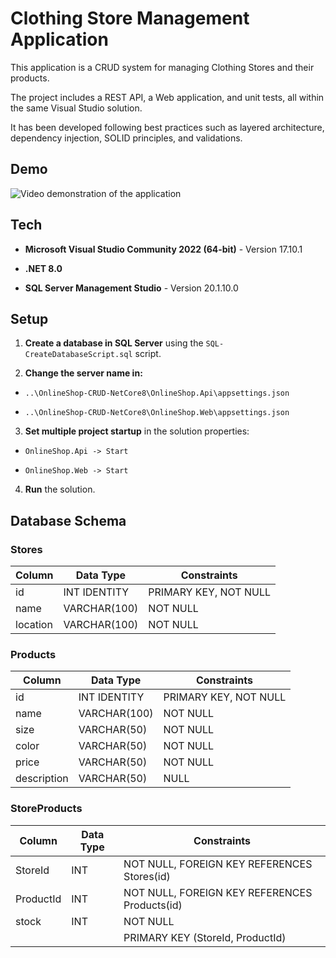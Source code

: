 # Clothing Store Management Application

This application is a CRUD system for managing Clothing Stores and their products.

The project includes a REST API, a Web application, and unit tests, all within the same Visual Studio solution.

It has been developed following best practices such as layered architecture, dependency injection, SOLID principles, and validations.

## Demo

![Video demonstration of the application](https://www.youtube.com/watch?v=-Qrwt2zqLuU)

## Tech

- **Microsoft Visual Studio Community 2022 (64-bit)** - Version 17.10.1

- **.NET 8.0**

- **SQL Server Management Studio** - Version 20.1.10.0

## Setup

1.  **Create a database in SQL Server** using the `SQL-CreateDatabaseScript.sql` script.

2.  **Change the server name in:**

- `..\OnlineShop-CRUD-NetCore8\OnlineShop.Api\appsettings.json`

- `..\OnlineShop-CRUD-NetCore8\OnlineShop.Web\appsettings.json`

3.  **Set multiple project startup** in the solution properties:

- `OnlineShop.Api -> Start`

- `OnlineShop.Web -> Start`

4.  **Run** the solution.

## Database Schema

### Stores

| Column   | Data Type    | Constraints           |
| -------- | ------------ | --------------------- |
| id       | INT IDENTITY | PRIMARY KEY, NOT NULL |
| name     | VARCHAR(100) | NOT NULL              |
| location | VARCHAR(100) | NOT NULL              |

### Products

| Column      | Data Type    | Constraints           |
| ----------- | ------------ | --------------------- |
| id          | INT IDENTITY | PRIMARY KEY, NOT NULL |
| name        | VARCHAR(100) | NOT NULL              |
| size        | VARCHAR(50)  | NOT NULL              |
| color       | VARCHAR(50)  | NOT NULL              |
| price       | VARCHAR(50)  | NOT NULL              |
| description | VARCHAR(50)  | NULL                  |

### StoreProducts

| Column    | Data Type | Constraints                                   |
| --------- | --------- | --------------------------------------------- |
| StoreId   | INT       | NOT NULL, FOREIGN KEY REFERENCES Stores(id)   |
| ProductId | INT       | NOT NULL, FOREIGN KEY REFERENCES Products(id) |
| stock     | INT       | NOT NULL                                      |
|           |           | PRIMARY KEY (StoreId, ProductId)              |

